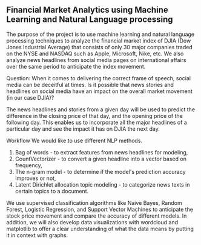 ## Financial Market Analytics using Machine Learning and Natural Language processing

The purpose of the project is to use machine learning and natural language processing techniques to analyze the financial market index of DJIA (Dow Jones Industrial Average) that consists of only 30 major companies traded on the NYSE and NASDAQ such as Apple, Microsoft, Nike, etc. We also analyze news headlines from social media pages on international affairs over the same period to anticipate the index movement.

Question: When it comes to delivering the correct frame of speech, social media can be deceitful at times. Is it possible that news stories and headlines on social media have an impact on the overall market movement (in our case DJIA)?

The news headlines and stories from a given day will be used to predict the difference in the closing price of that day, and the opening price of the following day. This enables us to incorporate all the major headlines of a particular day and see the impact it has on DJIA the next day.

Workflow
We would like to use different NLP methods. 
1) Bag of words - to extract features from news headlines for modeling, 
2) CountVectorizer - to convert a given headline into a vector based on frequency, 
3) The n-gram model - to determine if the model's prediction accuracy improves or not,
4) Latent Dirichlet allocation topic modeling - to categorize news texts in certain topics to a document. 

We use supervised classification algorithms like Naive Bayes, Random Forest, Logistic Regression, and Support Vector Machines to anticipate the stock price movement and compare the accuracy of different models. In addition, we will also develop data visualizations with wordcloud and matplotlib to offer a clear understanding of what the data means by putting it in context with graphs.
